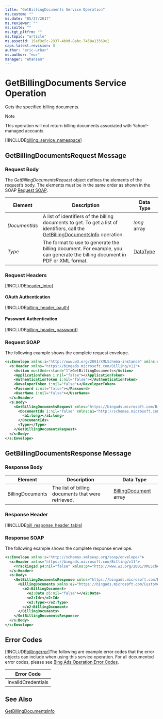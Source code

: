 ```yaml
---
title: "GetBillingDocuments Service Operation"
ms.custom: ""
ms.date: "05/27/2017"
ms.reviewer: ""
ms.suite: ""
ms.tgt_pltfrm: ""
ms.topic: "article"
ms.assetid: 15af9e5c-2937-4b0d-8abc-7458a13369c2
caps.latest.revision: 8
author: "eric-urban"
ms.author: "eur"
manager: "ehansen"
---
```

# GetBillingDocuments Service Operation
Gets the specified billing documents.

> [!NOTE]
> This operation will not return billing documents associated with Yahoo!-managed accounts.

[!INCLUDE[billing_service_namespace](../billing-api/includes/billing-service-namespace.md)]

## <a name="request"></a>GetBillingDocumentsRequest Message

### Request Body
The *GetBillingDocumentsRequest* object defines the elements of the request’s body. The elements must be in the same order as shown in the SOAP [Request SOAP](#request_soap).

|Element|Description|Data Type|
|-----------|---------------|-------------|
|*DocumentIds*|A list of identifiers of the billing documents to get. To get a list of identifiers, call the [GetBillingDocumentsInfo](../billing-api/getbillingdocumentsinfo-service-operation.md) operation.|*long* array|
|*Type*|The format to use to generate the billing document. For example, you can generate the billing document in PDF or XML format.|[DataType](../billing-api/datatype-value-set.md)|

### Request Headers
[!INCLUDE[header_intro](../billing-api/includes/header-intro.md)]
#### OAuth Authentication
[!INCLUDE[billing_header_oauth](../billing-api/includes/billing-header-oauth.md)]
#### Password Authentication
[!INCLUDE[billing_header_password](../billing-api/includes/billing-header-password.md)]
### <a name="request_soap"></a>Request SOAP
The following example shows the complete request envelope.

```xml
<s:Envelope xmlns:i="http://www.w3.org/2001/XMLSchema-instance" xmlns:s="http://schemas.xmlsoap.org/soap/envelope/">
  <s:Header xmlns="https://bingads.microsoft.com/Billing/v11">
    <Action mustUnderstand="1">GetBillingDocuments</Action>
    <ApplicationToken i:nil="false"></ApplicationToken>
    <AuthenticationToken i:nil="false"></AuthenticationToken>
    <DeveloperToken i:nil="false"></DeveloperToken>
    <Password i:nil="false"></Password>
    <UserName i:nil="false"></UserName>
  </s:Header>
  <s:Body>
    <GetBillingDocumentsRequest xmlns="https://bingads.microsoft.com/Billing/v11">
      <DocumentIds i:nil="false" xmlns:a1="http://schemas.microsoft.com/2003/10/Serialization/Arrays">
        <a1:long></a1:long>
      </DocumentIds>
      <Type></Type>
    </GetBillingDocumentsRequest>
  </s:Body>
</s:Envelope>
```

## <a name="response"></a>GetBillingDocumentsResponse Message

### <a name="Body_Elements"></a>Response Body

|Element|Description|Data Type|
|-----------|---------------|-------------|
|BillingDocuments|The list of billing documents that were retrieved.|[BillingDocument](../billing-api/billingdocument-data-object.md) array|

### <a name="Header_Elements"></a>Response Header
[!INCLUDE[bill_response_header_table](../billing-api/includes/bill-response-header-table.md)]
### Response SOAP
The following example shows the complete response envelope.

```xml
<s:Envelope xmlns:s="http://schemas.xmlsoap.org/soap/envelope/">
  <s:Header xmlns="https://bingads.microsoft.com/Billing/v11">
    <TrackingId p4:nil="false" xmlns:p4="http://www.w3.org/2001/XMLSchema-instance"></TrackingId>
  </s:Header>
  <s:Body>
    <GetBillingDocumentsResponse xmlns="https://bingads.microsoft.com/Billing/v11">
      <BillingDocuments xmlns:e2="https://bingads.microsoft.com/Customer/v11/Entities" p5:nil="false" xmlns:p5="http://www.w3.org/2001/XMLSchema-instance">
        <e2:BillingDocument>
          <e2:Data p5:nil="false"></e2:Data>
          <e2:Id></e2:Id>
          <e2:Type></e2:Type>
        </e2:BillingDocument>
      </BillingDocuments>
    </GetBillingDocumentsResponse>
  </s:Body>
</s:Envelope>
```

## <a name="errors"></a>Error Codes
[!INCLUDE[billingerror](../billing-api/includes/billingerror.md)]The following are example  error codes that the error objects can include when using this service operation. For all documented error codes, please see [Bing Ads Operation Error Codes](http://go.microsoft.com/fwlink/?LinkId=511884).

|Error Code|
|--------------|
|InvalidCredentials|

## See Also
[GetBillingDocumentsInfo](../billing-api/getbillingdocumentsinfo-service-operation.md)

